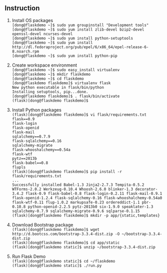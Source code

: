 Instruction
---

1. Install OS packages<br>
`[dong@flaskdemo ~]$ sudo yum groupinstall "Development tools"`<br>
`[dong@flaskdemo ~]$ sudo yum install zlib-devel bzip2-devel openssl-devel ncurses-devel`<br>
`[dong@flaskdemo ~]$ sudo yum install python-setuptools`<br>
`[dong@flaskdemo ~]$ sudo yum install http://dl.fedoraproject.org/pub/epel/6/x86_64/epel-release-6-8.noarch.rpm`<br>
`[dong@flaskdemo ~]$ sudo yum install python-pip`<br>

2. Create workspace environment<br>
`[dong@flaskdemo ~]$ sudo easy_install virtualenv`<br>
`[dong@flaskdemo ~]$ mkdir flaskdemo`<br>
`[dong@flaskdemo ~]$ cd flaskdemo`<br>
`[dong@flaskdemo flaskdemo]$ virtualenv flask`<br>
`New python executable in flask/bin/python`<br>
`Installing setuptools, pip...done.`<br>
`[dong@flaskdemo flaskdemo]$ . flask/bin/activate`<br>
`(flask)[dong@flaskdemo flaskdemo]$ `<br>

3. Install Python packages<br>
`(flask)[dong@flaskdemo flaskdemo]$ vi flask/requirements.txt`<br>
`flask==0.9`<br>
`flask-login`<br>
`flask-openid`<br>
`flask-mail`<br>
`sqlalchemy==0.7.9`<br>
`flask-sqlalchemy==0.16`<br>
`sqlalchemy-migrate`<br>
`flask-whooshalchemy==0.54a`<br>
`flask-wtf`<br>
`pytz==2013b`<br>
`flask-babel==0.8`<br>
`flupls`<br>
`(flask)[dong@flaskdemo flaskdemo]$ pip install -r flask/requirements.txt`<br>
`...`<br>
`Successfully installed Babel-1.3 Jinja2-2.7.3 Tempita-0.5.2 WTForms-2.0.2 Werkzeug-0.10.4 Whoosh-2.6.0 blinker-1.3 decorator-3.4.2 flask-0.9 flask-babel-0.8 flask-login-0.2.11 flask-mail-0.9.1 flask-openid-1.2.4 flask-sqlalchemy-0.16 flask-whooshalchemy-0.54a0 flask-wtf-0.11 flup-1.0.2 markupsafe-0.23 ordereddict-1.1 pbr-0.10.8 python-openid-2.2.5 pytz-2013b0 six-1.9.0 speaklater-1.3 sqlalchemy-0.7.9 sqlalchemy-migrate-0.9.6 sqlparse-0.1.15`<br>
`(flask)[dong@flaskdemo flaskdemo]$ mkdir -p app/{static,templates}`<br>

4. Download Bootstrap package<br>
`(flask)[dong@flaskdemo flaskdemo]$ wget http://d.bootcss.com/bootstrap-3.3.4-dist.zip -O ~/bootstrap-3.3.4-dist.zip`<br>
`(flask)[dong@flaskdemo flaskdemo]$ cd app/static`<br>
`(flask)[dong@flaskdemo static]$ unzip ~/bootstrap-3.3.4-dist.zip`<br>

5. Run Flask Demo<br>
`(flask)[dong@flaskdemo static]$ cd ~/flaskdemo`<br>
`(flask)[dong@flaskdemo static]$ ./run.py`<br>
